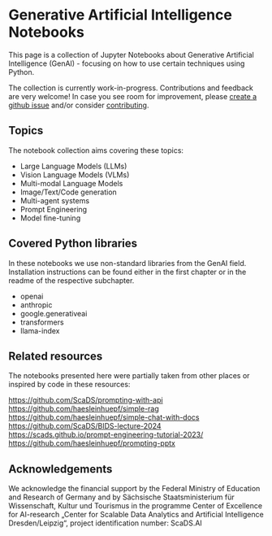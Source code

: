 # Generative Artificial Intelligence Notebooks

This page is a collection of Jupyter Notebooks about Generative Artificial Intelligence (GenAI) - focusing on how to use certain techniques using Python.

The collection is currently work-in-progress. Contributions and feedback are very welcome! In case you see room for improvement, please [create a github issue](https://github.com/ScaDS/Generative-AI-notebooks/issues) and/or consider [contributing](https://github.com/ScaDS/Generative-AI-notebooks/blob/main/CONTRIBUTING.md).

## Topics

The notebook collection aims covering these topics:
* Large Language Models (LLMs)
* Vision Language Models (VLMs)
* Multi-modal Language Models
* Image/Text/Code generation
* Multi-agent systems
* Prompt Engineering
* Model fine-tuning

## Covered Python libraries

In these notebooks we use non-standard libraries from the GenAI field. Installation instructions can be found either in the first chapter or in the readme of the respective subchapter.

* openai
* anthropic
* google.generativeai
* transformers
* llama-index

## Related resources

The notebooks presented here were partially taken from other places or inspired by code in these resources:

https://github.com/ScaDS/prompting-with-api
https://github.com/haesleinhuepf/simple-rag
https://github.com/haesleinhuepf/simple-chat-with-docs
https://github.com/ScaDS/BIDS-lecture-2024
https://scads.github.io/prompt-engineering-tutorial-2023/
https://github.com/haesleinhuepf/prompting-pptx

## Acknowledgements

We acknowledge the financial support by the Federal Ministry of Education and Research of Germany and by Sächsische Staatsministerium für Wissenschaft, Kultur und Tourismus in the programme Center of Excellence for AI-research „Center for Scalable Data Analytics and Artificial Intelligence Dresden/Leipzig“, project identification number: ScaDS.AI